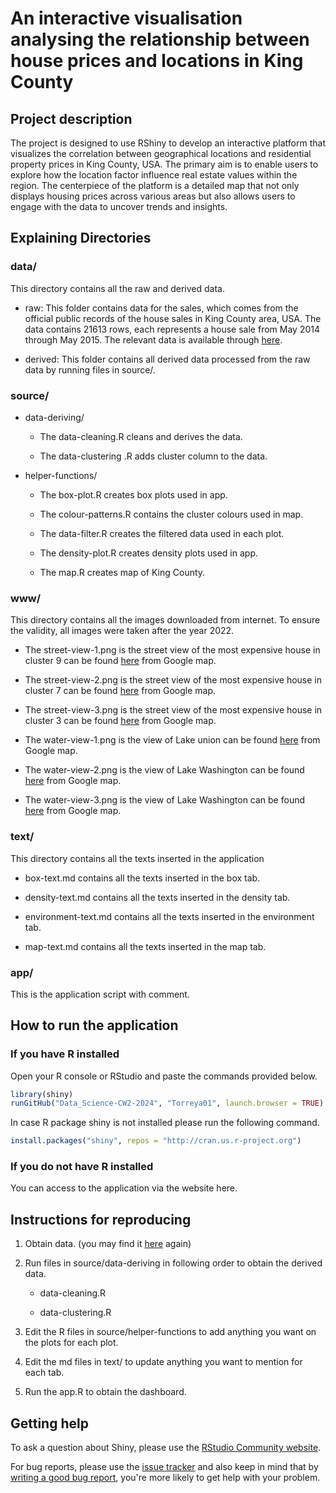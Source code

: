 # An interactive visualisation analysing the relationship between house prices and locations in King County

## Project description

The project is designed to use RShiny to develop an interactive platform that visualizes the correlation between geographical locations and residential property prices in King County, USA. The primary aim is to enable users to explore how the location factor influence real estate values within the region. The centerpiece of the platform is a detailed map that not only displays housing prices across various areas but also allows users to engage with the data to uncover trends and insights.

## Explaining Directories

### data/

This directory contains all the raw and derived data.

-   raw: This folder contains data for the sales, which comes from the official public records of the house sales in King County area, USA. The data contains 21613 rows, each represents a house sale from May 2014 through May 2015. The relevant data is available through [here](https://www.kaggle.com/harlfoxem/housesalesprediction).

-   derived: This folder contains all derived data processed from the raw data by running files in source/.

### source/

-   data-deriving/

    -   The data-cleaning.R cleans and derives the data.

    -   The data-clustering .R adds cluster column to the data.

-   helper-functions/

    -   The box-plot.R creates box plots used in app.

    -   The colour-patterns.R contains the cluster colours used in map.

    -   The data-filter.R creates the filtered data used in each plot.

    -   The density-plot.R creates density plots used in app.

    -   The map.R creates map of King County.

### www/

This directory contains all the images downloaded from internet. To ensure the validity, all images were taken after the year 2022.

-   The street-view-1.png is the street view of the most expensive house in cluster 9 can be found [here](https://www.google.com/maps/@47.6299522,-122.3223733,3a,75y,114.42h,91.38t/data=!3m6!1e1!3m4!1sr65xGU9EfLv60UohDKQapQ!2e0!7i16384!8i8192?entry=ttu) from Google map.

-   The street-view-2.png is the street view of the most expensive house in cluster 7 can be found [here](https://www.google.co.uk/maps/@47.6496913,-122.2151528,3a,75y,235.11h,82.3t/data=!3m6!1e1!3m4!1sDaM6ZBHsQBcyPBi4FcmUiA!2e0!7i16384!8i8192?entry=ttu) from Google map.

-   The street-view-3.png is the street view of the most expensive house in cluster 3 can be found [here](https://www.google.co.uk/maps/@47.5629133,-122.2114549,3a,75y,53.06h,84.79t/data=!3m6!1e1!3m4!1sF5FrTXI2ygTIXr7n8yyIcQ!2e0!7i16384!8i8192?entry=ttu) from Google map.

-   The water-view-1.png is the view of Lake union can be found [here](https://www.google.co.uk/maps/place/Lake+Union/@47.6396286,-122.3332684,5a,73.9y/data=!3m8!1e2!3m6!1sAF1QipPVH1BumadJeva00xEQ_WZAXwJhtZd1GPTxbPXZ!2e10!3e12!6shttps:%2F%2Flh5.googleusercontent.com%2Fp%2FAF1QipPVH1BumadJeva00xEQ_WZAXwJhtZd1GPTxbPXZ%3Dw203-h152-k-no!7i4032!8i3024!4m7!3m6!1s0x5490150855d85f3f:0xeb5feb67cd0a7b6d!8m2!3d47.6396286!4d-122.3332684!10e5!16zL20vMDFnOGh0?entry=ttu) from Google map.

-   The water-view-2.png is the view of Lake Washington can be found [here](https://www.google.co.uk/maps/place/Lake+Washington/@47.6215474,-122.255756,3a,75y,90t/data=!3m8!1e2!3m6!1sAF1QipOBU9Umz-0jlGkh2PpNPL2Ob1hewCQe4TEpUKek!2e10!3e12!6shttps:%2F%2Flh5.googleusercontent.com%2Fp%2FAF1QipOBU9Umz-0jlGkh2PpNPL2Ob1hewCQe4TEpUKek%3Dw203-h135-k-no!7i1620!8i1080!4m9!3m8!1s0x549014cd737a0137:0x9069059ce509d017!8m2!3d47.6215474!4d-122.255756!10e5!14m1!1BCgIgAQ!16zL20vMDFnM3Zu?entry=ttu) from Google map.

-   The water-view-3.png is the view of Lake Washington can be found [here](https://www.google.co.uk/maps/place/Lake+Washington/@47.7568101,-122.2634396,3a,75y,83.92h,89.23t/data=!3m8!1e1!3m6!1sAF1QipMUbQ9377T5huboaJ0smJjbswv-Z8rPpGVGVVwN!2e10!3e11!6shttps:%2F%2Flh5.googleusercontent.com%2Fp%2FAF1QipMUbQ9377T5huboaJ0smJjbswv-Z8rPpGVGVVwN%3Dw203-h100-k-no-pi-0-ya98.93163-ro-0-fo100!7i7168!8i3584!4m19!1m9!3m8!1s0x54905c8c832d7837:0xe280ab6b8b64e03e!2sKing+County,+WA,+USA!3b1!8m2!3d47.5480339!4d-121.9836029!10e5!16zL20vMG1tcHo!3m8!1s0x549014cd737a0137:0x9069059ce509d017!8m2!3d47.6215474!4d-122.255756!10e5!14m1!1BCgIgARICCAI!16zL20vMDFnM3Zu?entry=ttu) from Google map.

### text/

This directory contains all the texts inserted in the application

-   box-text.md contains all the texts inserted in the box tab.

-   density-text.md contains all the texts inserted in the density tab.

-   environment-text.md contains all the texts inserted in the environment tab.

-   map-text.md contains all the texts inserted in the map tab.

### app/

This is the application script with comment.

## How to run the application

### If you have R installed

Open your R console or RStudio and paste the commands provided below.

``` r
library(shiny)
runGitHub("Data_Science-CW2-2024", "Torreya01", launch.browser = TRUE)
```

In case R package shiny is not installed please run the following command.

``` r
install.packages("shiny", repos = "http://cran.us.r-project.org")
```

### If you do not have R installed

You can access to the application via the website here.

## Instructions for reproducing

1.  Obtain data. (you may find it [here](https://www.kaggle.com/harlfoxem/housesalesprediction) again)

2.  Run files in source/data-deriving in following order to obtain the derived data.

    -   data-cleaning.R

    -   data-clustering.R

3.  Edit the R files in source/helper-functions to add anything you want on the plots for each plot.

4.  Edit the md files in text/ to update anything you want to mention for each tab.

5.  Run the app.R to obtain the dashboard.

## Getting help

To ask a question about Shiny, please use the [RStudio Community website](https://forum.posit.co/new-topic?category=shiny&tags=shiny).

For bug reports, please use the [issue tracker](https://github.com/rstudio/shiny/issues) and also keep in mind that by [writing a good bug report](https://github.com/rstudio/shiny/wiki/Writing-Good-Bug-Reports), you're more likely to get help with your problem.
